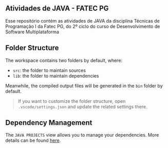 ## Atividades de JAVA - FATEC PG

Esse repositório contém as atividades de JAVA da disciplina Técnicas de Programação I da Fatec PG, do 2º ciclo do curso de Desenvolvimento de Software Multiplataforma

## Folder Structure

The workspace contains two folders by default, where:

- `src`: the folder to maintain sources
- `lib`: the folder to maintain dependencies

Meanwhile, the compiled output files will be generated in the `bin` folder by default.

> If you want to customize the folder structure, open `.vscode/settings.json` and update the related settings there.

## Dependency Management

The `JAVA PROJECTS` view allows you to manage your dependencies. More details can be found [here](https://github.com/microsoft/vscode-java-dependency#manage-dependencies).
